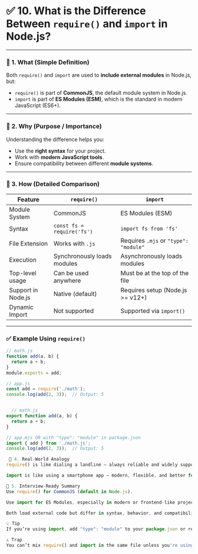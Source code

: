# ✅ 10. What is the Difference Between `require()` and `import` in Node.js?

---

### 🔹 1. What (Simple Definition)

Both `require()` and `import` are used to **include external modules** in Node.js, but:

- `require()` is part of **CommonJS**, the default module system in Node.js.
- `import` is part of **ES Modules (ESM)**, which is the standard in modern JavaScript (ES6+).

---

### 🔹 2. Why (Purpose / Importance)

Understanding the difference helps you:

- Use the **right syntax** for your project.
- Work with **modern JavaScript tools**.
- Ensure compatibility between different **module systems**.

---

### 🔹 3. How (Detailed Comparison)

| Feature            | `require()`                 | `import`                              |
| ------------------ | --------------------------- | ------------------------------------- |
| Module System      | CommonJS                    | ES Modules (ESM)                      |
| Syntax             | `const fs = require('fs')`  | `import fs from 'fs'`                 |
| File Extension     | Works with `.js`            | Requires `.mjs` or `"type": "module"` |
| Execution          | Synchronously loads modules | Asynchronously loads modules          |
| Top-level usage    | Can be used anywhere        | Must be at the top of the file        |
| Support in Node.js | Native (default)            | Requires setup (Node.js >= v12+)      |
| Dynamic Import     | Not supported               | Supported via `import()`              |

---

### ✅ Example Using `require()`

```js
// math.js
function add(a, b) {
  return a + b;
}
module.exports = add;

// app.js
const add = require('./math');
console.log(add(2, 3));  // Output: 5


  // math.js
export function add(a, b) {
  return a + b;
}

// app.mjs OR with "type": "module" in package.json
import { add } from './math.js';
console.log(add(2, 3));  // Output: 5

 🔹 4. Real-World Analogy
require() is like dialing a landline — always reliable and widely supported.

import is like using a smartphone app — modern, flexible, and better for larger apps.

🔹 5. Interview-Ready Summary
Use require() for CommonJS (default in Node.js).

Use import for ES Modules, especially in modern or frontend-like projects.

Both load external code but differ in syntax, behavior, and compatibility.

💡 Tip
If you’re using import, add "type": "module" to your package.json or rename files to .mjs.

⚠️ Trap
You can’t mix require() and import in the same file unless you're using dynamic import via import().
```
